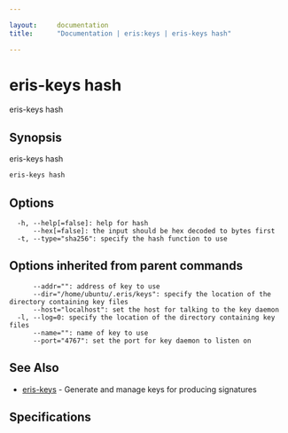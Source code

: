 ```yaml
---

layout:     documentation
title:      "Documentation | eris:keys | eris-keys hash"

---
```


# eris-keys hash

eris-keys hash <some data>

## Synopsis

eris-keys hash <some data>

```bash
eris-keys hash
```

## Options

```
  -h, --help[=false]: help for hash
      --hex[=false]: the input should be hex decoded to bytes first
  -t, --type="sha256": specify the hash function to use
```

## Options inherited from parent commands

```
      --addr="": address of key to use
      --dir="/home/ubuntu/.eris/keys": specify the location of the directory containing key files
      --host="localhost": set the host for talking to the key daemon
  -l, --log=0: specify the location of the directory containing key files
      --name="": name of key to use
      --port="4767": set the port for key daemon to listen on
```

## See Also

* [eris-keys](https://docs.erisindustries.com/documentation/eris-keys/0.10.4/eris-keys/)	 - Generate and manage keys for producing signatures

## Specifications



